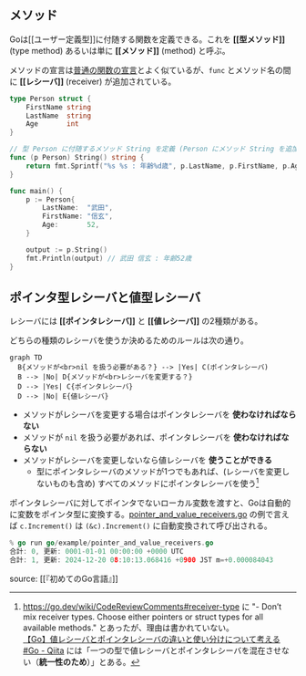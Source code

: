 ## メソッド

Goは[[ユーザー定義型]]に付随する関数を定義できる。これを **[[型メソッド]]** (type method) あるいは単に **[[メソッド]]** (method) と呼ぶ。

メソッドの宣言は[普通の関数の宣言](Goの関数.md#関数の宣言)とよく似ているが、`func` とメソッド名の間に **[[レシーバ]]** (receiver) が追加されている。

```go
type Person struct {
	FirstName string
	LastName  string
	Age       int
}

// 型 Person に付随するメソッド String を定義 (Person にメソッド String を追加)
func (p Person) String() string {
	return fmt.Sprintf("%s %s : 年齢%d歳", p.LastName, p.FirstName, p.Age)
}
```


```go
func main() {
	p := Person{
		LastName:  "武田",
		FirstName: "信玄",
		Age:       52,
	}

	output := p.String()
	fmt.Println(output) // 武田 信玄 : 年齢52歳
}
```

## ポインタ型レシーバと値型レシーバ

レシーバには **[[ポインタレシーバ]]** と **[[値レシーバ]]** の2種類がある。

どちらの種類のレシーバを使うか決めるためのルールは次の通り。

```mermaid
graph TD
  B{メソッドが<br>nil を扱う必要がある？} --> |Yes| C(ポインタレシーバ)
  B --> |No| D{メソッドが<br>レシーバを変更する？}
  D --> |Yes| C{ポインタレシーバ}
  D --> |No| E{値レシーバ}
```

- メソッドがレシーバを変更する場合はポインタレシーバを **使わなければならない**
- メソッドが `nil` を扱う必要があれば、ポインタレシーバを **使わなければならない**
- メソッドがレシーバを変更しないなら値レシーバを **使うことができる**
  - 型にポインタレシーバのメソッドが1つでもあれば、(レシーバを変更しないものも含め) すべてのメソッドにポインタレシーバを使う[^2024-12-20-075542]

[^2024-12-20-075542]: https://go.dev/wiki/CodeReviewComments#receiver-type に "- Don’t mix receiver types. Choose either pointers or struct types for all available methods." とあったが、理由は書かれていない。<br>[【Go】値レシーバとポインタレシーバの違いと使い分けについて考える \#Go - Qiita](https://qiita.com/fujita-goq/items/ed8e8730b0976c3ff3a6) には「一つの型で値レシーバとポインタレシーバを混在させない（**統一性のため**）」とある。

ポインタレシーバに対してポインタでないローカル変数を渡すと、Goは自動的に変数をポインタ型に変換する。[pointer_and_value_receivers.go](example/pointer_and_value_receivers.go) の例で言えば `c.Increment()` は `(&c).Increment()` に自動変換されて呼び出される。

```go
% go run go/example/pointer_and_value_receivers.go
合計: 0, 更新: 0001-01-01 00:00:00 +0000 UTC
合計: 1, 更新: 2024-12-20 08:10:13.068416 +0900 JST m=+0.000084043
```



source: [[『初めてのGo言語』]]
